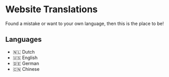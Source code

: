 # Website Translations
Found a mistake or want to your own language, then this is the place to be!

## Languages
- 🇳🇱 Dutch
- 🇺🇸 English
- 🇩🇪 German
- 🇨🇳 Chinese
